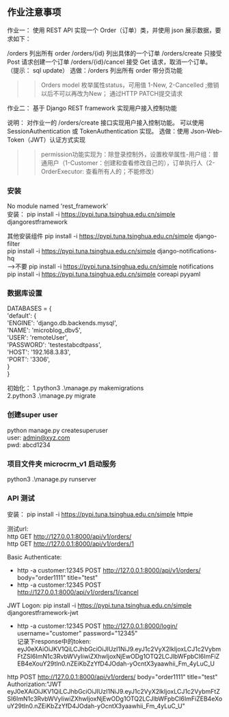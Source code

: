 ## 作业注意事项
作业一：
使用 REST API 实现一个 Order（订单）类，并使用 json 展示数据，要求如下：

/orders 列出所有 order
/orders/{id} 列出具体的一个订单
/orders/create 只接受 Post 请求创建一个订单
/orders/{id}/cancel 接受 Get 请求，取消一个订单。 （提示： sql update）
选做：/orders 列出所有 order 带分页功能

>> Orders model 枚举属性status，可用值 1-New, 2-Cancelled ;撤销以后不可以再改为New； 通过HTTP PATCH提交请求

作业二：
基于 Django REST framework 实现用户接入控制功能

说明：
对作业一的 /orders/create 接口实现用户接入控制功能。
可以使用 SessionAuthentication 或 TokenAuthentication 实现。
选做：使用 Json-Web-Token（JWT）认证方式实现

>> permission功能实现为：除登录控制外，设置枚举属性-用户组：普通用户（1-Customer：创建和查看修改自己的），订单执行人（2-OrderExecutor: 查看所有人的；不能修改）

### 安装
No module named 'rest_framework’   
安装：  pip install -i https://pypi.tuna.tsinghua.edu.cn/simple djangorestframework   

其他安装组件
pip install -i https://pypi.tuna.tsinghua.edu.cn/simple  django-filter   
pip install -i https://pypi.tuna.tsinghua.edu.cn/simple  django-notifications-hq   
-->不要 pip install -i https://pypi.tuna.tsinghua.edu.cn/simple  notifications   
pip install -i https://pypi.tuna.tsinghua.edu.cn/simple  coreapi pyyaml   

### 数据库设置
DATABASES = {   
    'default': {   
        'ENGINE': 'django.db.backends.mysql',   
        'NAME': 'microblog_dbv5',   
        'USER': 'remoteUser',   
        'PASSWORD': 'testestabcdtpass',   
        'HOST': '192.168.3.83',    
        'PORT': '3306',   
    }   
}   

初始化： 
1.python3 .\manage.py makemigrations   
2.python3 .\manage.py migrate   

### 创建super user
python manage.py createsuperuser   
user: admin@xyz.com   
pwd: abcd1234   

### 项目文件夹 microcrm_v1 启动服务
python3 .\manage.py runserver   

### API 测试
安装： pip install -i https://pypi.tuna.tsinghua.edu.cn/simple  httpie   

测试url:   
http GET http://127.0.0.1:8000/api/v1/orders/   
http GET http://127.0.0.1:8000/api/v1/orders/1   

Basic Authenticate:
- http -a customer:12345 POST http://127.0.0.1:8000/api/v1/orders/ body="order1111" title="test" 
- http -a customer:12345 POST http://127.0.0.1:8000/api/v1/orders/1/cancel   

JWT Logon:
pip install -i https://pypi.tuna.tsinghua.edu.cn/simple djangorestframework-jwt   

- http -a customer:12345 POST http://127.0.0.1:8000/login/ username="customer" password="12345"   
记录下response中的token: eyJ0eXAiOiJKV1QiLCJhbGciOiJIUzI1NiJ9.eyJ1c2VyX2lkIjoxLCJ1c2VybmFtZSI6ImN1c3RvbWVyIiwiZXhwIjoxNjEwODg1OTQ2LCJlbWFpbCI6ImFiZEB4eXouY29tIn0.nZEiKbZzYfD4JOdah-yOcntX3yaawhii_Fm_4yLuC_U   

http  POST http://127.0.0.1:8000/api/v1/orders/ body="order1111" title="test" Authorization:"JWT eyJ0eXAiOiJKV1QiLCJhbGciOiJIUzI1NiJ9.eyJ1c2VyX2lkIjoxLCJ1c2VybmFtZSI6ImN1c3RvbWVyIiwiZXhwIjoxNjEwODg1OTQ2LCJlbWFpbCI6ImFiZEB4eXouY29tIn0.nZEiKbZzYfD4JOdah-yOcntX3yaawhii_Fm_4yLuC_U"   